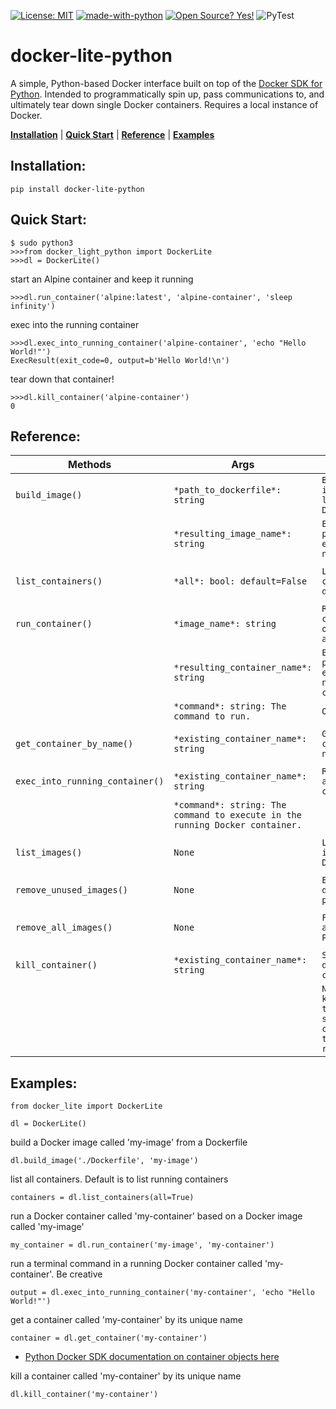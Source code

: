 [![License: MIT](https://img.shields.io/badge/License-MIT-yellow.svg)](https://opensource.org/licenses/MIT) [![made-with-python](https://img.shields.io/badge/Made%20with-Python-1f425f.svg)](https://www.python.org/) [![Open Source? Yes!](https://badgen.net/badge/Open%20Source%20%3F/Yes%21/blue?icon=github)](https://github.com/Naereen/badges/) ![PyTest](https://github.com/jeff-vincent/docker-lite-python/workflows/PyTest/badge.svg)




# docker-lite-python
A simple, Python-based Docker interface built on top of the [Docker SDK for Python](https://docker-py.readthedocs.io/en/stable/). 
Intended to programmatically spin up, pass communications to, and ultimately tear down single Docker containers.
Requires a local instance of Docker.

**[Installation](#installation)** | **[Quick Start](#quick-start)** | **[Reference](#reference)** | **[Examples](#examples)**

## Installation:
```
pip install docker-lite-python
```


## Quick Start:
```
$ sudo python3
>>>from docker_light_python import DockerLite
>>>dl = DockerLite()
```

start an Alpine container and keep it running
```
>>>dl.run_container('alpine:latest', 'alpine-container', 'sleep infinity')
```
exec into the running container
```
>>>dl.exec_into_running_container('alpine-container', 'echo "Hello World!"')
ExecResult(exit_code=0, output=b'Hello World!\n')
```
tear down that container!
```
>>>dl.kill_container('alpine-container')
0
```

## Reference:

| Methods | Args | Overview |
|---------|------|----------|
|`build_image()`|`*path_to_dockerfile*: string`|`Build a Docker image from a local Dockerfile.`|
||`*resulting_image_name*: string`|`Enforces best practice of explicitly naming images.`|
||||
|`list_containers()`|`*all*: bool: default=False`|`List running containers by default.`|
||||
|`run_container()`|`*image_name*: string`|`Run a Docker container, optionally with a command.`|
||`*resulting_container_name*: string`|`Enforces best practice of explicitly naming containers.`|
||`*command*: string: The command to run. `|`Optional.`|
||||
|`get_container_by_name()`|`*existing_container_name*: string`|`Get a Docker container by name.`|
||||
|`exec_into_running_container()`|`*existing_container_name*: string`|`Run a command in an active container.`|
||`*command*: string: The command to execute in the running Docker container.`|
||||
|`list_images()`|`None`|`List all images in the local Docker instance.`|
||||
|`remove_unused_images()`|`None`|`Equivalent of docker images prune`|
||||
|`remove_all_images()`|`None`|`Force removal of all images. Purge system.`|
||||
|`kill_container()`|`*existing_container_name*: string`|`Shut down and delete a container.`|
|||`NOTE: kill_container() technically just stops the containers, as they are self-removing.`|

## Examples:
```
from docker_lite import DockerLite

dl = DockerLite()
```
build a Docker image called 'my-image' from a Dockerfile
```
dl.build_image('./Dockerfile', 'my-image')
```
list all containers. Default is to list running containers

```
containers = dl.list_containers(all=True)
```

run a Docker container called 'my-container' based on a Docker image called 'my-image'

```
my_container = dl.run_container('my-image', 'my-container')
``` 

run a terminal command in a running Docker container called 'my-container'. Be creative

```
output = dl.exec_into_running_container('my-container', 'echo "Hello World!"')
```

get a container called 'my-container' by its unique name
```
container = dl.get_container('my-container')
``` 
 - [Python Docker SDK documentation on container objects here](https://docker-py.readthedocs.io/en/stable/containers.html#container-objects)

kill a container called 'my-container' by its unique name
```
dl.kill_container('my-container')
```

